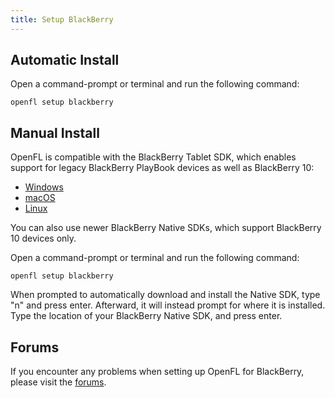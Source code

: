 ```yaml
---
title: Setup BlackBerry
---
```


## Automatic Install

Open a command-prompt or terminal and run the following command:

    openfl setup blackberry

## Manual Install

OpenFL is compatible with the BlackBerry Tablet SDK, which enables support for legacy BlackBerry PlayBook devices as well as BlackBerry 10:

 * [Windows](http://developer.blackberry.com/native/downloads/fetch/installer-bbndk-2.1.0-win32-1032-201209271809-201209280007.exe)
 * [macOS](http://developer.blackberry.com/native/downloads/fetch/installer-bbndk-2.1.0-macosx-1032-201209271809-201209280007.dmg)
 * [Linux](http://developer.blackberry.com/native/downloads/fetch/installer-bbndk-2.1.0-linux-1032-201209271809-201209280007.bin)

You can also use newer BlackBerry Native SDKs, which support BlackBerry 10 devices only.

Open a command-prompt or terminal and run the following command:

    openfl setup blackberry

When prompted to automatically download and install the Native SDK, type "n" and press enter. Afterward, it will instead prompt for where it is installed. Type the location of your BlackBerry Native SDK, and press enter.

## Forums

If you encounter any problems when setting up OpenFL for BlackBerry, please visit the [forums](http://community.openfl.org/c/help).
